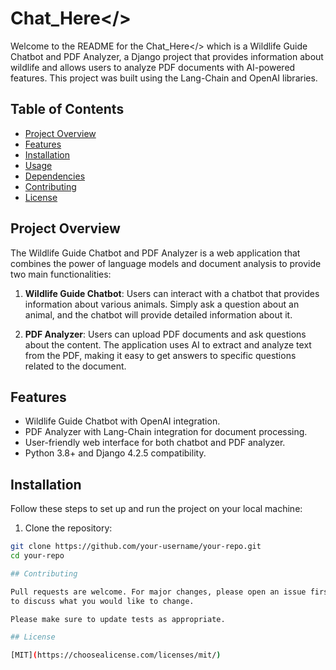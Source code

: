 # Chat_Here</>

Welcome to the README for the Chat_Here</> which is a Wildlife Guide Chatbot and PDF Analyzer, a Django project that provides information about wildlife and allows users to analyze PDF documents with AI-powered features. This project was built using the Lang-Chain and OpenAI libraries.

## Table of Contents

- [Project Overview](#project-overview)
- [Features](#features)
- [Installation](#installation)
- [Usage](#usage)
- [Dependencies](#dependencies)
- [Contributing](#contributing)
- [License](#license)

## Project Overview

The Wildlife Guide Chatbot and PDF Analyzer is a web application that combines the power of language models and document analysis to provide two main functionalities:

1. **Wildlife Guide Chatbot**: Users can interact with a chatbot that provides information about various animals. Simply ask a question about an animal, and the chatbot will provide detailed information about it.

2. **PDF Analyzer**: Users can upload PDF documents and ask questions about the content. The application uses AI to extract and analyze text from the PDF, making it easy to get answers to specific questions related to the document.

## Features

- Wildlife Guide Chatbot with OpenAI integration.
- PDF Analyzer with Lang-Chain integration for document processing.
- User-friendly web interface for both chatbot and PDF analyzer.
- Python 3.8+ and Django 4.2.5 compatibility.

## Installation

Follow these steps to set up and run the project on your local machine:

1. Clone the repository:

```bash
git clone https://github.com/your-username/your-repo.git
cd your-repo

## Contributing

Pull requests are welcome. For major changes, please open an issue first
to discuss what you would like to change.

Please make sure to update tests as appropriate.

## License

[MIT](https://choosealicense.com/licenses/mit/)
